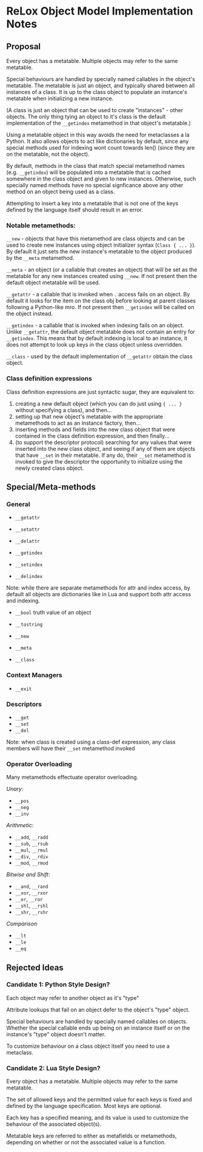 # ReLox Object Model Implementation Notes




## Proposal

Every object has a metatable. Multiple objects may refer to the same metatable.

Special behaviours are handled by specially named callables in the object's metatable. 
The metatable is just an object, and typically shared between all instances of a class.
It is up to the class object to populate an instance's metatable when initializing a new instance.

(A class is just an object that can be used to create "instances" - other objects. The only thing
tying an object to it's class is the default implementation of the `__getindex` metamethod in that
object's metatable.)

Using a metatable object in this way avoids the need for metaclasses a la Python.
It also allows objects to act like dictionaries by default, since any special methods used for indexing
wont count towards len() (since they are on the metatable, not the object).

By default, methods in the class that match special metamethod names (e.g. `__getindex`) will
be populated into a metatable that is cached somewhere in the class object and given to new instances. 
Otherwise, such specially named methods have no special signficance above any other method on an 
object being used as a class.

Attempting to insert a key into a metatable that is not one of the keys defined by the language
itself should result in an error.

### Notable metamethods:

`__new` - objects that have this metamethod are class objects and can be used to create new instances
using object initializer syntax (`Class { ... }`). By default it just sets the new instance's metatable
to the object produced by the `__meta` metamethod.

`__meta` - an object (or a callable that creates an object) that will be set as the metatable for
any new instances created using `__new`. If not present then the default object metatable will be used.

`__getattr` - a callable that is invoked when `.` access fails on an object. 
By default it looks for the item on the class obj before looking at parent classes
following a Python-like mro. If not present then `__getindex` will be called on the object instead.

`__getindex` - a callable that is invoked when indexing fails on an object.
Unlike `__getattr`, the default object metatable does not contain an entry for `__getindex`.
This means that by default indexing is local to an instance, it does not attempt to look up keys
in the class object unless overridden.

`__class` - used by the default implementation of `__getattr` obtain the class object.

### Class definition expressions

Class definition expressions are just syntactic sugar, they are equivalent to:

1. creating a new default object (which you can do just using `{ ... }` without specifying a class), and then...
2. setting up that new object's metatable with the appropriate metamethods to act as an instance factory, then...
3. inserting methods and fields into the new class object that were contained in the class definition expression,
and then finally...
4. (to support the descriptor protocol) searching for any values that were inserted into the new class object,
and seeing if any of them are objects that have `__set` in their metatable. If any do, their `__set` metamethod
is invoked to give the descriptor the opportunity to initialize using the newly created class object.



## Special/Meta-methods

### General

- `__getattr`
- `__setattr`
- `__delattr`

- `__getindex` 
- `__setindex` 
- `__delindex` 

Note: while there are separate metamethods for attr and index access, 
by default all objects are dictionaries like in Lua and support both attr access and indexing.

- `__bool` truth value of an object
- `__tostring`

- `__new`
- `__meta`
- `__class`

### Context Managers

- `__exit`

### Descriptors

- `__get`
- `__set`
- `__del`

Note: when class is created using a class-def expression, any class members will have their `__set` metamethod invoked


### Operator Overloading

Many metamethods effectuate operator overloading.

*Unary*:

- `__pos`
- `__neg`
- `__inv`

*Arithmetic*:

- `__add`, `__radd`
- `__sub`, `__rsub`
- `__mul`, `__rmul`
- `__div`, `__rdiv`
- `__mod`, `__rmod`

*Bitwise and Shift*:

- `__and`, `__rand`
- `__xor`, `__rxor`
- `__or`, `__ror`
- `__shl`, `__rshl`
- `__shr`, `__rshr`

*Comparison*

- `__lt`
- `__le`
- `__eq`





## Rejected Ideas


### Candidate 1: Python Style Design?

Each object may refer to another object as it's "type"

Attribute lookups that fail on an object defer to the object's "type" object.

Special behaviours are handled by specially named callables on objects. 
Whether the special callable ends up being on an instance itself or on the 
instance's "type" object doesn't matter.

To customize behaviour on a class object itself you need to use a metaclass.


### Candidate 2: Lua Style Design?

Every object has a metatable. Multiple objects may refer to the same metatable.

The set of allowed keys and the permitted value for each keys is fixed 
and defined by the language specification. Most keys are optional.

Each key has a specified meaning, and its value is used to customize
the behaviour of the associated object(s).

Metatable keys are referred to either as metafields or metamethods, 
depending on whether or not the associated value is a function.